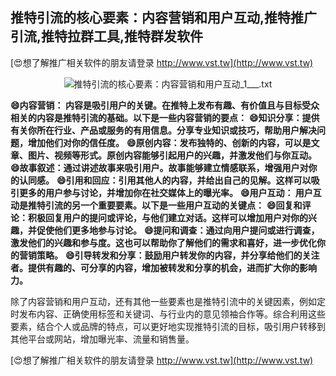 ## **推特引流的核心要素：内容营销和用户互动,推特推广引流,推特拉群工具,推特群发软件**

[😍想了解推广相关软件的朋友请登录 http://www.vst.tw](http://www.vst.tw)

 <center><img src="https://vst.tw/MP4/tuiguang/png/0.png" alt="推特引流的核心要素：内容营销和用户互动_1___.txt"></center>

**😄内容营销： 内容是吸引用户的关键。在推特上发布有趣、有价值且与目标受众相关的内容是推特引流的基础。以下是一些内容营销的要点：**
**😄知识分享：提供有关你所在行业、产品或服务的有用信息。分享专业知识或技巧，帮助用户解决问题，增加他们对你的信任度。**
**😄原创内容：发布独特的、创新的内容，可以是文章、图片、视频等形式。原创内容能够引起用户的兴趣，并激发他们与你互动。**
**😄故事叙述：通过讲述故事来吸引用户。故事能够建立情感联系，增强用户对你的认同感。**
**😄引用和回应：引用其他人的内容，并给出自己的见解。这样可以吸引更多的用户参与讨论，并增加你在社交媒体上的曝光率。**
**😄用户互动： 用户互动是推特引流的另一个重要要素。以下是一些用户互动的关键点：**
**😄回复和评论：积极回复用户的提问或评论，与他们建立对话。这样可以增加用户对你的兴趣，并促使他们更多地参与讨论。**
**😄提问和调查：通过向用户提问或进行调查，激发他们的兴趣和参与度。这也可以帮助你了解他们的需求和喜好，进一步优化你的营销策略。**
**😄引导转发和分享：鼓励用户转发你的内容，并分享给他们的关注者。提供有趣的、可分享的内容，增加被转发和分享的机会，进而扩大你的影响力。**

除了内容营销和用户互动，还有其他一些要素也是推特引流中的关键因素，例如定时发布内容、正确使用标签和关键词、与行业内的意见领袖合作等。综合利用这些要素，结合个人或品牌的特点，可以更好地实现推特引流的目标，吸引用户转移到其他平台或网站，增加曝光率、流量和销售量。

[😍想了解推广相关软件的朋友请登录 http://www.vst.tw](http://www.vst.tw)



